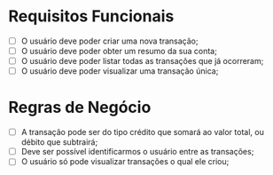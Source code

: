 # Requisitos Funcionais

- [ ] O usuário deve poder criar uma nova transação;
- [ ] O usuário deve poder obter um resumo da sua conta;
- [ ] O usuário deve poder listar todas as transações que já ocorreram;
- [ ] O usuário deve poder visualizar uma transação única;

# Regras de Negócio

- [ ] A transação pode ser do tipo crédito que somará ao valor total, ou débito que subtrairá;
- [ ] Deve ser possível identificarmos o usuário entre as transações;
- [ ] O usuário só pode visualizar transações o qual ele criou;
